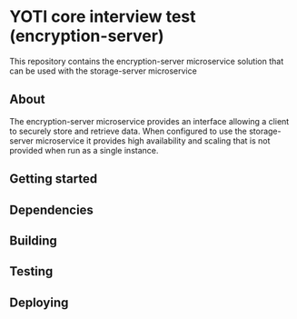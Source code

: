 # YOTI core interview test (encryption-server)

This repository contains the encryption-server microservice solution that can be used with the storage-server microservice

## About
The encryption-server microservice provides an interface allowing a client to securely store and retrieve data. When configured to use the storage-server microservice it provides high availability and scaling that is not provided when run as a single instance.
## Getting started

## Dependencies

## Building

## Testing

## Deploying
